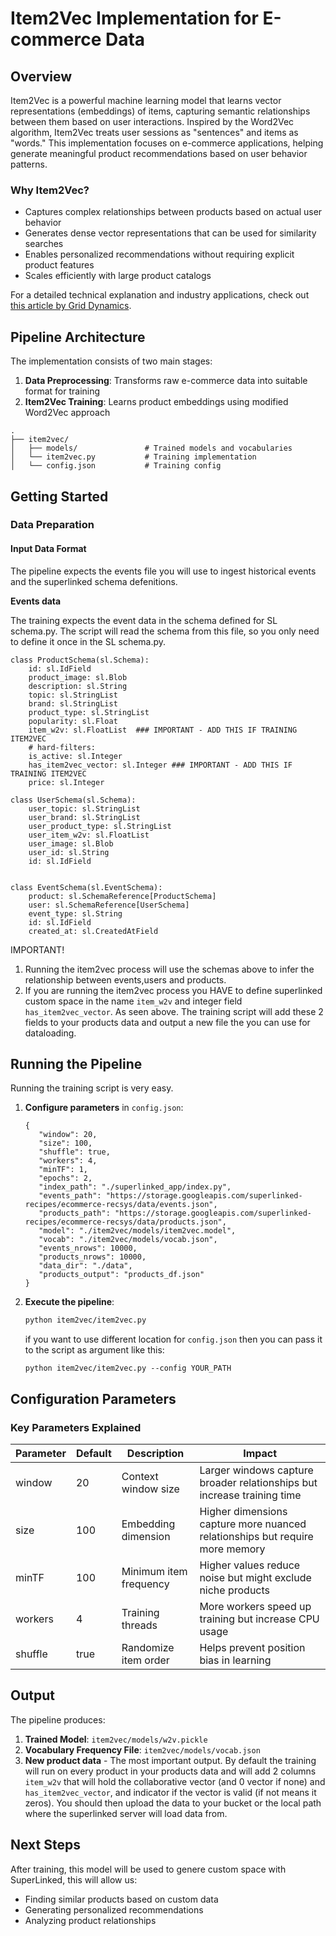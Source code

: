 # Item2Vec Implementation for E-commerce Data

## Overview 

Item2Vec is a powerful machine learning model that learns vector representations (embeddings) of items, capturing semantic relationships between them based on user interactions. Inspired by the Word2Vec algorithm, Item2Vec treats user sessions as "sentences" and items as "words." This implementation focuses on e-commerce applications, helping generate meaningful product recommendations based on user behavior patterns.

### Why Item2Vec?
- Captures complex relationships between products based on actual user behavior
- Generates dense vector representations that can be used for similarity searches
- Enables personalized recommendations without requiring explicit product features
- Scales efficiently with large product catalogs

For a detailed technical explanation and industry applications, check out [this article by Grid Dynamics](https://www.griddynamics.com/blog/customer2vec-representation-learning-and-automl-for-customer-analytics-and-personalization).

## Pipeline Architecture

The implementation consists of two main stages:
1. **Data Preprocessing**: Transforms raw e-commerce data into suitable format for training
2. **Item2Vec Training**: Learns product embeddings using modified Word2Vec approach

```
.
├── item2vec/
│   ├── models/               # Trained models and vocabularies
│   └── item2vec.py           # Training implementation
│   └── config.json           # Training config
```

## Getting Started

### Data Preparation

#### Input Data Format
The pipeline expects the events file you will use to ingest historical events and the superlinked schema defenitions.

**Events data** 

The training expects the event data in the schema defined for SL schema.py. The script will read the schema from this file, so you only need to define it once in the SL schema.py.

```
class ProductSchema(sl.Schema):
    id: sl.IdField
    product_image: sl.Blob
    description: sl.String
    topic: sl.StringList
    brand: sl.StringList
    product_type: sl.StringList
    popularity: sl.Float
    item_w2v: sl.FloatList  ### IMPORTANT - ADD THIS IF TRAINING ITEM2VEC
    # hard-filters:
    is_active: sl.Integer
    has_item2vec_vector: sl.Integer ### IMPORTANT - ADD THIS IF TRAINING ITEM2VEC
    price: sl.Integer

class UserSchema(sl.Schema):
    user_topic: sl.StringList
    user_brand: sl.StringList
    user_product_type: sl.StringList
    user_item_w2v: sl.FloatList
    user_image: sl.Blob
    user_id: sl.String
    id: sl.IdField


class EventSchema(sl.EventSchema):
    product: sl.SchemaReference[ProductSchema]
    user: sl.SchemaReference[UserSchema]
    event_type: sl.String
    id: sl.IdField
    created_at: sl.CreatedAtField

```

IMPORTANT!
1. Running the item2vec process will use the schemas above to infer the relationship between events,users and products.
2. If you are running the item2vec process you HAVE to define superlinked custom space in the name `item_w2v` and integer field `has_item2vec_vector`. As seen above. The training script will add these 2 fields to your products data and output a new file the you can use for dataloading.

## Running the Pipeline

Running the training script is very easy. 

1. **Configure parameters** in `config.json`:
   ```
   {
      "window": 20,
      "size": 100,
      "shuffle": true,
      "workers": 4,
      "minTF": 1,
      "epochs": 2,
      "index_path": "./superlinked_app/index.py",
      "events_path": "https://storage.googleapis.com/superlinked-recipes/ecommerce-recsys/data/events.json",
      "products_path": "https://storage.googleapis.com/superlinked-recipes/ecommerce-recsys/data/products.json",
      "model": "./item2vec/models/item2vec.model",
      "vocab": "./item2vec/models/vocab.json",
      "events_nrows": 10000,
      "products_nrows": 10000,
      "data_dir": "./data",
      "products_output": "products_df.json"
   }
   ```

3. **Execute the pipeline**:
   ```bash
   python item2vec/item2vec.py
   ```
   if you want to use different location for `config.json` then you can pass it to the script as argument like this:
   ```
   python item2vec/item2vec.py --config YOUR_PATH
   ```

## Configuration Parameters

### Key Parameters Explained

| Parameter | Default | Description | Impact |
|-----------|---------|-------------|---------|
| window | 20 | Context window size | Larger windows capture broader relationships but increase training time |
| size | 100 | Embedding dimension | Higher dimensions capture more nuanced relationships but require more memory |
| minTF | 100 | Minimum item frequency | Higher values reduce noise but might exclude niche products |
| workers | 4 | Training threads | More workers speed up training but increase CPU usage |
| shuffle | true | Randomize item order | Helps prevent position bias in learning |


## Output

The pipeline produces:
1. **Trained Model**: `item2vec/models/w2v.pickle`
2. **Vocabulary Frequency File**: `item2vec/models/vocab.json`
3. **New product data** - The most important output. By default the training will run on every product in your products data and will add 2 columns `item_w2v` that will hold the collaborative vector (and 0 vector if none) and `has_item2vec_vector`, and indicator if the vector is valid (if not means it zeros). You should then upload the data to your bucket or the local path where the superlinked server will load data from.

## Next Steps

After training, this model will be used to genere custom space with SuperLinked, this will allow us:
- Finding similar products based on custom data
- Generating personalized recommendations
- Analyzing product relationships